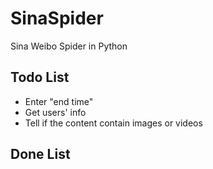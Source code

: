 # SinaSpider
Sina Weibo Spider in Python

## Todo List
* Enter "end time"
* Get users' info
* Tell if the content contain images or videos

## Done List

